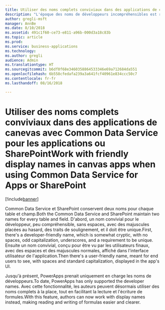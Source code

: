 ```yaml
---
title: Utiliser des noms complets conviviaux dans des applications de canevas avec Common Data Service pour les applications ou SharePoint
description: "L'époque des noms de développeurs incompréhensibles est révolue. Les créateurs d'application peuvent désormais utiliser les noms qu'ils voient dans le portail de créateur et dans l'interface utilisateur de leur application."
author: gregli-msft
manager: AnnBe
ms.date: 8/10/2018
ms.assetid: 491c1f60-ce73-e811-a96b-000d3a18c83b
ms.topic: article
ms.prod: 
ms.service: business-applications
ms.technology: 
ms.author: gregli
audience: Admin
ms.translationtype: HT
ms.sourcegitcommit: b6df0f68e3460358864533346e69a712684da551
ms.openlocfilehash: 6b558cfedafa239a3a641fcf40961e834ccc50c7
ms.contentlocale: fr-fr
ms.lasthandoff: 08/16/2018

---
```

# <a name="work-with-friendly-display-names-in-canvas-apps-when-using-common-data-service-for-apps-or-sharepoint"></a><span data-ttu-id="2f83b-104">Utiliser des noms complets conviviaux dans des applications de canevas avec Common Data Service pour les applications ou SharePoint</span><span class="sxs-lookup"><span data-stu-id="2f83b-104">Work with friendly display names in canvas apps when using Common Data Service for Apps or SharePoint</span></span>


[!include[banner](../../includes/banner.md)]

<span data-ttu-id="2f83b-105">Common Data Service et SharePoint conservent deux noms pour chaque table et champ.</span><span class="sxs-lookup"><span data-stu-id="2f83b-105">Both the Common Data Service and SharePoint maintain two names for every table and field.</span></span>  <span data-ttu-id="2f83b-106">D'abord, un nom convivial pour le développeur, peu compréhensible, sans espaces, avec des majuscules placées au hasard, des traits de soulignement, et il doit être unique.</span><span class="sxs-lookup"><span data-stu-id="2f83b-106">First, there's a developer-friendly name, which is somewhat cryptic, with no spaces, odd capitalization, underscores, and a requirement to be unique.</span></span> <span data-ttu-id="2f83b-107">Ensuite un nom convivial, conçu pour être vu par les utilisateurs finaux, avec des espaces et des majuscules normales, affiché dans l'interface utilisateur de l'application.</span><span class="sxs-lookup"><span data-stu-id="2f83b-107">Then there's a user-friendly name, meant for end users to see, with spaces and standard capitalization, displayed in the app's UI.</span></span>  

<span data-ttu-id="2f83b-108">Jusqu'à présent, PowerApps prenait uniquement en charge les noms de développeurs.</span><span class="sxs-lookup"><span data-stu-id="2f83b-108">To date, PowerApps has only supported the developer names.</span></span> <span data-ttu-id="2f83b-109">Avec cette fonctionnalité, les auteurs peuvent désormais utiliser des noms complets à la place, tout en facilitant la lecture et l'écriture de formules.</span><span class="sxs-lookup"><span data-stu-id="2f83b-109">With this feature, authors can now work with display names instead, making reading and writing of formulas easier and clearer.</span></span>


